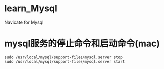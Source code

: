 # learn_Mysql
Navicate for Mysql 

# mysql服务的停止命令和启动命令(mac)
```
sudo /usr/local/mysql/support-files/mysql.server stop
sudo /usr/local/mysql/support-files/mysql.server start
```